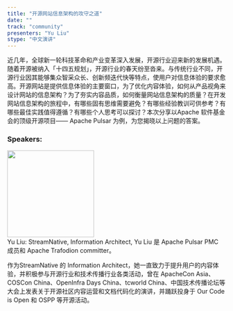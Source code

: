 ```yaml
---
title: "开源网站信息架构的攻守之道"
date: "" 
track: "community"
presenters: "Yu Liu"
stype: "中文演讲"
---
```

近几年，全球新一轮科技革命和产业变革深入发展，开源行业迎来新的发展机遇。随着开源被纳入「十四五规划」，开源行业的春天纷至沓来。与传统行业不同，开源行业因其能够集众智采众长、创新频迭代快等特点，使用户对信息体验的要求愈高。开源网站是提供信息体验的主要窗口，为了优化内容体验，如何从产品视角来设计网站的信息架构？为了夯实内容品质，如何衡量网站信息架构的质量？在开发网站信息架构的旅程中，有哪些固有思维需要避免？有哪些经验教训可供参考？有哪些最佳实践值得遵循？有哪些个人思考可以探讨？本次分享以Apache 软件基金会的顶级开源项目—— Apache Pulsar 为例，为您揭晓以上问题的答案。
 ### Speakers: 
 <img src="images/speaker/1095.png" width="200" /><br>Yu Liu: StreamNative, Information Architect, Yu Liu 是 Apache Pulsar PMC 成员和 Apache Trafodion committer。

作为StreamNative 的 Information Architect，她一直致力于提升用户的内容体验，并积极参与开源行业和技术传播行业各类活动，曾在 ApacheCon Asia、COSCon China、OpenInfra Days China、tcworld China、中国技术传播论坛等大会上发表关于开源社区内容运营和文档代码化的演讲，并踊跃投身于 Our Code is Open 和 OSPP 等开源活动。
 